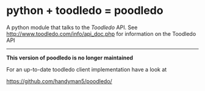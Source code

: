 # python + toodledo = poodledo #

A python module that talks to the _Toodledo_ API.
See http://www.toodledo.com/info/api_doc.php for information on the Toodledo API


---


**This version of poodledo is no longer maintained**

For an up-to-date toodledo client implementation have a look at

https://github.com/handyman5/poodledo/


